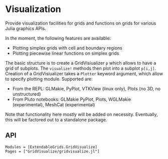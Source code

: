 # Visualization

Provide visualization  facilities for grids and functions on grids
for various Julia graphics APIs.

In the moment, the following features are available:

- Plotting simplex grids with cell and boundary regions
- Plotting piecewise linear functions on simplex grids

The basic structure is to create a GridVisiualizer `p` which allows to have a 
grid of subplots. The `visualize!` methods then plot into a subplot `p[i,j]`. 
Creation of a GridVisiualizer takes a `Plotter` keyword argument, which allow to
specify plotting module. Supported are:

- From the REPL: GLMakie, PyPlot, VTKView (linux only), Plots (no 3D, no unstructured)
- From Pluto notebooks: GLMakie PyPlot, Plots, WGLMakie (experimental), MeshCat (experimental)

Note   that    functionality   here   mostly   will    be   added   on
necessity.  Eventually, this  will  be factored  out  to a  standalone
package.


## API

```@autodocs
Modules = [ExtendableGrids.GridVisualize]
Pages = ["GridVisualize/gridvisualize.jl"]
```
